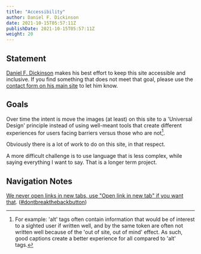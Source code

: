```yaml
---
title: "Accessibility"
author: Daniel F. Dickinson
date: 2021-10-15T05:57:11Z
publishDate: 2021-10-15T05:57:11Z
weight: 20
---
```


## Statement

[Daniel F. Dickinson](https://www.wildtechgarden.ca/about) makes his best effort to keep this site accessible and inclusive. If you find something that does not meet that goal, please use the [contact form on his main site](https://www.wildtechgarden.ca/contact) to let him know.

## Goals

Over time the intent is move the images (at least) on this site to a 'Universal Design' principle instead of using well-meant tools that create different experiences for users facing barriers versus those who are not[^1].

Obviously there is a lot of work to do on this site, in that respect.

A more difficult challenge is to use language that is less complex, while saying everything I want to say. That is a longer term project.

## Navigation Notes

[We never open links in new tabs, use "Open link in new tab" if you want that](https://www.wildtechgarden.ca/post/accessible-design-no-blank/). ([#dontbreakthebackbutton](https://www.linkedin.com/feed/hashtag/?keywords=dontbreakthebackbutton))

[^1]: For example: 'alt' tags often contain information that would be of interest to a sighted user if written well, and by the same token are often not written well because of the 'out of site, out of mind' effect. As such, good captions create a better experience for all compared to 'alt' tags.
